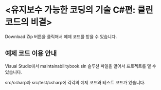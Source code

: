 <유지보수 가능한 코딩의 기술 C#편: 클린 코드의 비결>
==========

Download Zip 버튼을 클릭해서 예제 코드를 받을 수 있습니다.


예제 코드 이용 안내
-----------

Visual Studio에서 maintainabilitybook.sln 솔루션 파일을 열어서 프로젝트를 열 수 있습니다.

src/csharp과 src/test/csharp에 각각의 예제 코드와 테스트 코드가 있습니다.

